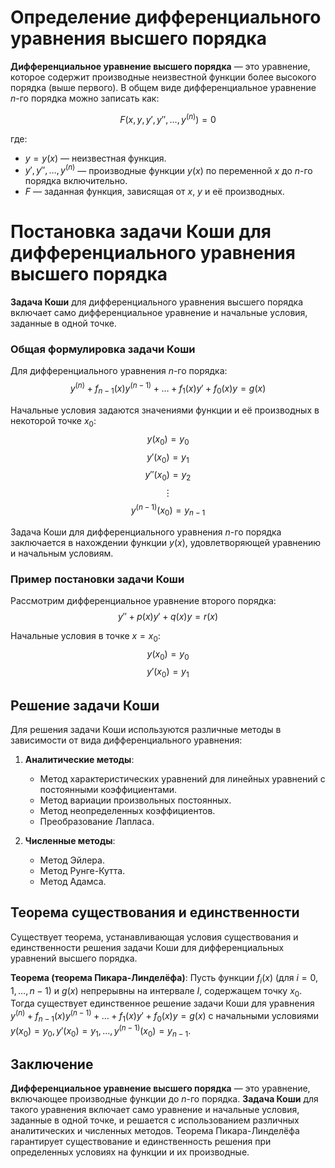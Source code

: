 # Определение дифференциального уравнения высшего порядка

**Дифференциальное уравнение высшего порядка** — это уравнение, которое содержит производные неизвестной функции более высокого порядка (выше первого). В общем виде дифференциальное уравнение $n$-го порядка можно записать как:

$$ F(x, y, y', y'', \ldots, y^{(n)}) = 0 $$

где:
- $y = y(x)$ — неизвестная функция.
- $y', y'', \ldots, y^{(n)}$ — производные функции $y(x)$ по переменной $x$ до $n$-го порядка включительно.
- $F$ — заданная функция, зависящая от $x$, $y$ и её производных.

# Постановка задачи Коши для дифференциального уравнения высшего порядка

**Задача Коши** для дифференциального уравнения высшего порядка включает само дифференциальное уравнение и начальные условия, заданные в одной точке.

### Общая формулировка задачи Коши

Для дифференциального уравнения $n$-го порядка:
$$ y^{(n)} + f_{n-1}(x) y^{(n-1)} + \ldots + f_1(x) y' + f_0(x) y = g(x) $$

Начальные условия задаются значениями функции и её производных в некоторой точке $x_0$:
$$ y(x_0) = y_0 $$
$$ y'(x_0) = y_1 $$
$$ y''(x_0) = y_2 $$
$$ \vdots $$
$$ y^{(n-1)}(x_0) = y_{n-1} $$

Задача Коши для дифференциального уравнения $n$-го порядка заключается в нахождении функции $y(x)$, удовлетворяющей уравнению и начальным условиям.

### Пример постановки задачи Коши

Рассмотрим дифференциальное уравнение второго порядка:
$$ y'' + p(x)y' + q(x)y = r(x) $$

Начальные условия в точке $x = x_0$:
$$ y(x_0) = y_0 $$
$$ y'(x_0) = y_1 $$

## Решение задачи Коши

Для решения задачи Коши используются различные методы в зависимости от вида дифференциального уравнения:

1. **Аналитические методы**:
   - Метод характеристических уравнений для линейных уравнений с постоянными коэффициентами.
   - Метод вариации произвольных постоянных.
   - Метод неопределенных коэффициентов.
   - Преобразование Лапласа.

2. **Численные методы**:
   - Метод Эйлера.
   - Метод Рунге-Кутта.
   - Метод Адамса.

## Теорема существования и единственности

Существует теорема, устанавливающая условия существования и единственности решения задачи Коши для дифференциальных уравнений высшего порядка.

**Теорема (теорема Пикара-Линделёфа)**: Пусть функции $f_i(x)$ (для $i = 0, 1, \ldots, n-1$) и $g(x)$ непрерывны на интервале $I$, содержащем точку $x_0$. Тогда существует единственное решение задачи Коши для уравнения $y^{(n)} + f_{n-1}(x) y^{(n-1)} + \ldots + f_1(x) y' + f_0(x) y = g(x)$ с начальными условиями $y(x_0) = y_0, y'(x_0) = y_1, \ldots, y^{(n-1)}(x_0) = y_{n-1}$.

## Заключение

**Дифференциальное уравнение высшего порядка** — это уравнение, включающее производные функции до $n$-го порядка. **Задача Коши** для такого уравнения включает само уравнение и начальные условия, заданные в одной точке, и решается с использованием различных аналитических и численных методов. Теорема Пикара-Линделёфа гарантирует существование и единственность решения при определенных условиях на функции и их производные.